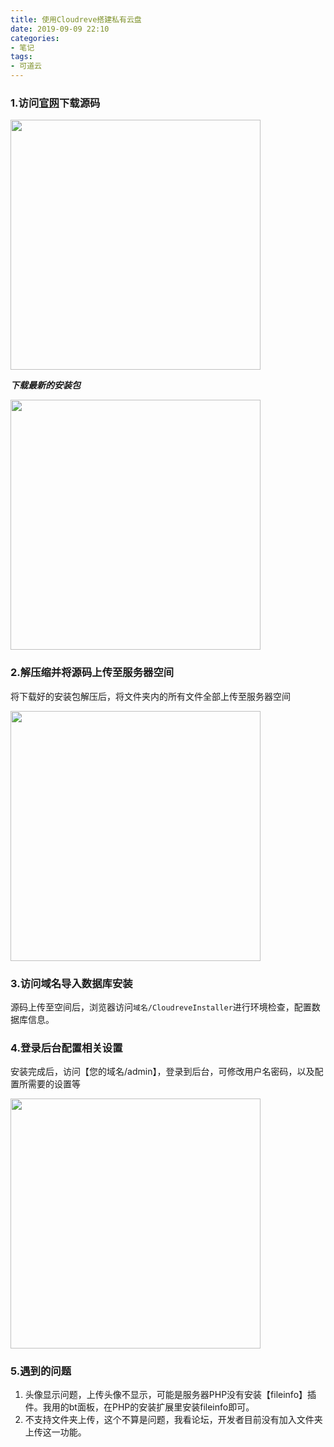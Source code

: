 ```yaml
---
title: 使用Cloudreve搭建私有云盘
date: 2019-09-09 22:10
categories:
- 笔记
tags:
- 可道云
---
```

### 1.访问[官网][1]下载源码

<img src="https://images.shiguangping.com/typecho/uploads/2019/09/1528145123.png" width="400px"/>

***下载最新的安装包***

<img src="https://images.shiguangping.com/typecho/uploads/2019/09/3690622660.png" width="400px"/>

### 2.解压缩并将源码上传至服务器空间

将下载好的安装包解压后，将文件夹内的所有文件全部上传至服务器空间

<img src="https://images.shiguangping.com/typecho/uploads/2019/09/2470042002.png" width="400px"/>

### 3.访问域名导入数据库安装

源码上传至空间后，浏览器访问`域名/CloudreveInstaller`进行环境检查，配置数据库信息。

### 4.登录后台配置相关设置

安装完成后，访问【您的域名/admin】，登录到后台，可修改用户名密码，以及配置所需要的设置等

<img src="https://images.shiguangping.com/typecho/uploads/2019/09/4131852593.png" width="400px"/>

### 5.遇到的问题

1. 头像显示问题，上传头像不显示，可能是服务器PHP没有安装【fileinfo】插件。我用的bt面板，在PHP的安装扩展里安装fileinfo即可。
2. 不支持文件夹上传，这个不算是问题，我看论坛，开发者目前没有加入文件夹上传这一功能。


[1]: https://cloudreve.org/
